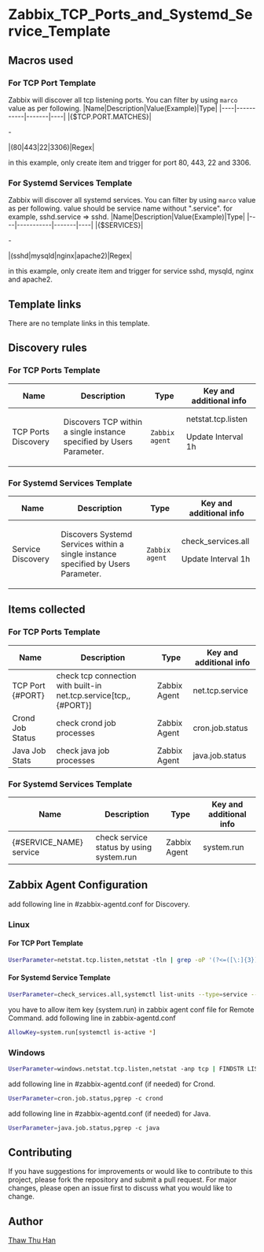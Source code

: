 # Zabbix_TCP_Ports_and_Systemd_Service_Template

## Macros used

### For TCP Port Template
Zabbix will discover all tcp listening ports. You can filter by using `marco` value as per following.
|Name|Description|Value(Example)|Type|
|----|-----------|-------|----|
|{$TCP.PORT.MATCHES}|<p>-</p>|(80\|443\|22\|3306)|Regex|

in this example, only create item and trigger for port 80, 443, 22 and 3306.

### For Systemd Services Template
Zabbix will discover all systemd services. You can filter by using `marco` value as per following.
value should be service name without ".service". for example, sshd.service => sshd.
|Name|Description|Value(Example)|Type|
|----|-----------|-------|----|
|{$SERVICES}|<p>-</p>|(sshd\|mysqld\|nginx\|apache2)|Regex|

in this example, only create item and trigger for service sshd, mysqld, nginx and apache2.

## Template links

There are no template links in this template.

## Discovery rules

### For TCP Ports Template
|Name|Description|Type|Key and additional info|
|----|-----------|----|----|
|TCP Ports Discovery|<p>Discovers TCP within a single instance specified by Users Parameter.</p>|`Zabbix agent`|netstat.tcp.listen <p>Update Interval 1h</p>|

### For Systemd Services Template
|Name|Description|Type|Key and additional info|
|----|-----------|----|----|
|Service Discovery|<p>Discovers Systemd Services within a single instance specified by Users Parameter.</p>|`Zabbix agent`|check_services.all <p>Update Interval 1h</p>|

## Items collected

### For TCP Ports Template
|Name|Description|Type|Key and additional info|
|----|-----------|----|----|
|TCP Port {#PORT}|check tcp connection with built-in net.tcp.service[tcp,,{#PORT}]|Zabbix Agent|net.tcp.service|
|Crond Job Status|check crond job processes|Zabbix Agent|cron.job.status|
|Java Job Stats|check java job processes|Zabbix Agent|java.job.status|

### For Systemd Services Template
|Name|Description|Type|Key and additional info|
|----|-----------|----|----|
|{#SERVICE_NAME} service|check service status by using system.run|Zabbix Agent|system.run|

## Zabbix Agent Configuration

add following line in #zabbix-agentd.conf for Discovery.
### Linux
#### For TCP Port Template
```sh
UserParameter=netstat.tcp.listen,netstat -tln | grep -oP '(?<=([\:]{3})|([0-9]:))(?<!(::1:))(?<!(127.0.0.1:))[0-9]+'
```
#### For Systemd Service Template
```sh
UserParameter=check_services.all,systemctl list-units --type=service --all | grep -oP '^  [\S]+(?=(\.service))' | awk '{$1=$1};1'
```
you have to allow item key (system.run) in zabbix agent conf file for Remote Command. add following line in zabbix-agentd.conf
```sh
AllowKey=system.run[systemctl is-active *]
```

### Windows
```sh
UserParameter=windows.netstat.tcp.listen,netstat -anp tcp | FINDSTR LISTENING
```

add following line in #zabbix-agentd.conf (if needed) for Crond.
```sh
UserParameter=cron.job.status,pgrep -c crond
```

add following line in #zabbix-agentd.conf (if needed) for Java.
```sh
UserParameter=java.job.status,pgrep -c java
```

## Contributing

If you have suggestions for improvements or would like to contribute to this project, please fork the repository and submit a pull request. For major changes, please open an issue first to discuss what you would like to change.

## Author

[Thaw Thu Han](https://github.com/ThawThuHan)
